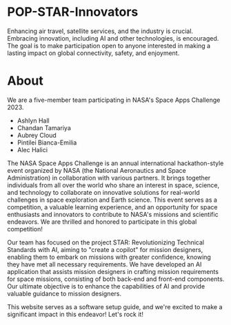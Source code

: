 # POP-STAR-Innovators
Enhancing air travel, satellite services, and the industry is crucial. Embracing innovation, including AI and other technologies, is encouraged. The goal is to make participation open to anyone interested in making a lasting impact on global connectivity, safety, and enjoyment.


# About
We are a five-member team participating in NASA's Space Apps Challenge 2023.
- Ashlyn Hall
- Chandan Tamariya
- Aubrey Cloud
- Pintilei Bianca-Emilia
- Alec Halici

The NASA Space Apps Challenge is an annual international hackathon-style event organized by NASA (the National Aeronautics and Space Administration) in collaboration with various partners. It brings together individuals from all over the world who share an interest in space, science, and technology to collaborate on innovative solutions for real-world challenges in space exploration and Earth science. This event serves as a competition, a valuable learning experience, and an opportunity for space enthusiasts and innovators to contribute to NASA's missions and scientific endeavors. We are thrilled and honored to participate in this global competition!

Our team has focused on the project STAR: Revolutionizing Technical Standards with AI, aiming to "create a copilot" for mission designers, enabling them to embark on missions with greater confidence, knowing they have met all necessary requirements. We have developed an AI application that assists mission designers in crafting mission requirements for space missions, consisting of both back-end and front-end components. Our ultimate objective is to enhance the capabilities of AI and provide valuable guidance to mission designers.

This website serves as a software setup guide, and we're excited to make a significant impact in this endeavor! Let's rock it!

